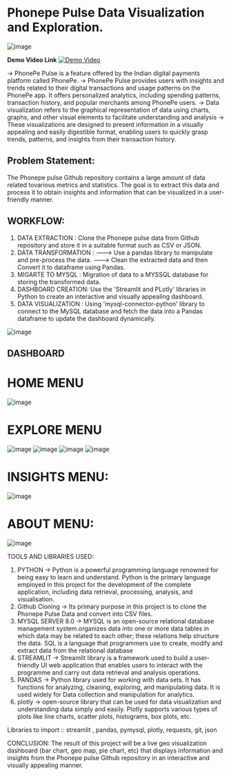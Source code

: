 # Phonepe Pulse Data Visualization and Exploration.
![image](images/logo.jpg)

**Demo Video Link**
[![Demo Video](https://i.vimeocdn.com/video/954845289.jpg)](https://vimeo.com/954845289)

-> PhonePe Pulse is a feature offered by the Indian digital payments platform called PhonePe.
-> PhonePe Pulse provides users with insights and trends related to their digital transactions and usage patterns on the PhonePe app. It offers personalized analytics, including spending patterns, transaction history, and popular merchants among PhonePe users.
-> Data visualization refers to the graphical representation of data using charts, graphs, and other visual elements to facilitate understanding and analysis
-> These visualizations are designed to present information in a visually appealing and easily digestible format, enabling users to quickly grasp trends, patterns, and insights from their transaction history.

## Problem Statement:
The Phonepe pulse Github repository contains a large amount of data related tovarious metrics and statistics.
The goal is to extract this data and process it to obtain insights and information that can be visualized in a user-friendly manner.

## WORKFLOW:
1. DATA EXTRACTION :  Clone the Phonepe pulse data from Github repository and store it in a suitable format such as CSV or JSON.
2. DATA TRANSFORMATION :
    ---> Use a pandas library to manipulate and pre-process the data.
    ---> Clean the extracted data and then Convert it to dataframe using Pandas.
3. MIGARTE TO MYSQL : Migration of data to a MYSSQL database for storing the transformed data.
4. DASHBOARD CREATION: Use the 'Streamlit and PLotly' libraries in Python to create an interactive and visually appealing dashboard.
5. DATA VISUALIZATION : Using 'mysql-connector-python' library to connect to the MySQL database and fetch the data into a Pandas dataframe to update the dashboard dynamically.

![image](images/flow.png)

## DASHBOARD  
# HOME MENU
![image](images/home_page.png)


# EXPLORE MENU
![image](images/explore_1.png)
![image](images/explore_2.png)
![image](images/explore_3.png)
![image](images/explore_4.png)

# INSIGHTS MENU:
![image](images/insight_page.png)


# ABOUT MENU:
![image](images/about_page.png)


TOOLS AND LIBRARIES USED:
 1. PYTHON -> Python is a powerful programming language renowned for being easy to learn and understand. Python is the primary language employed in this project for the development of the complete application, including data retrieval, processing, analysis, and visualisation.
 2. Github Cloning -> Its primary purpose in this project is to clone the Phonepe Pulse Data and convert into CSV files.
 3. MYSQL SERVER 8.0 -> MYSQL is an open-source relational database management system.organizes data into one or more data tables in which data may be related to each other; these relations help structure the data. SQL is a language that programmers use to create, modify and extract data from the relational database
 4. STREAMLIT -> Streamlit library is a framework used to build a user-friendly UI web application that enables users to interact with the programme and carry out data retrieval and analysis operations.
 5. PANDAS -> Python library used for working with data sets. It has functions for analyzing, cleaning, exploring, and manipulating data. It is used widely for Data collection and manipulation for analytics.
 6. plotly -> open-source library that can be used for data visualization and understanding data simply and easily. Plotly supports various types of plots like line charts, scatter plots, histograms, box plots, etc.

Libraries to import :: streamlit , pandas, pymysql, plotly, requests, git, json

CONCLUSION:
       The result of this project will be a live geo visualization dashboard (bar chart, geo map, pie chart, etc) that displays information and insights from the Phonepe pulse Github repository in an interactive and visually appealing manner.

